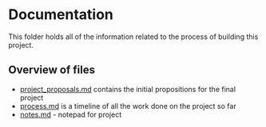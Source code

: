 # Documentation
This folder holds all of the information related to the process of building this project.

## Overview of files
- [project_proposals.md](documentation/project_proposals.md) contains the initial propositions for the final project
- [process.md](documentation/process.md) is a timeline of all the work done on the project so far
- [notes.md](documentation/notes.md) - notepad for project
